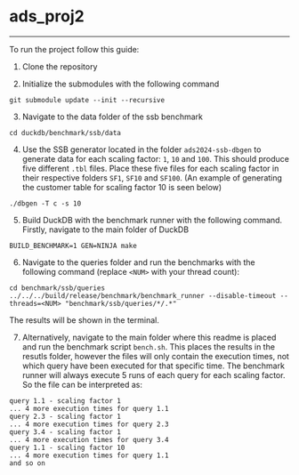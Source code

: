 # ads_proj2
___

To run the project follow this guide:

1. Clone the repository

2. Initialize the submodules with the following command
```
git submodule update --init --recursive
```

3. Navigate to the data folder of the ssb benchmark

```
cd duckdb/benchmark/ssb/data
```

4. Use the SSB generator located in the folder `ads2024-ssb-dbgen` to generate data for each scaling factor: `1`, `10` and `100`. This should produce five different `.tbl` files. Place these five files for each scaling factor in their respective folders `SF1`, `SF10` and `SF100`. (An example of generating the customer table for scaling factor 10 is seen below)

```
./dbgen -T c -s 10
```

5. Build DuckDB with the benchmark runner with the following command. Firstly, navigate to the main folder of DuckDB

```
BUILD_BENCHMARK=1 GEN=NINJA make
```

6. Navigate to the queries folder and run the benchmarks with the following command (replace `<NUM>` with your thread count):

```
cd benchmark/ssb/queries
../../../build/release/benchmark/benchmark_runner --disable-timeout --threads=<NUM> "benchmark/ssb/queries/*/.*"
```
The results will be shown in the terminal.

7. Alternatively, navigate to the main folder where this readme is placed and run the benchmark script `bench.sh`. This places the results in the resutls folder, however the files will only contain the execution times, not which query have been executed for that specific time. The benchmark runner will always execute 5 runs of each query for each scaling factor. So the file can be interpreted as:

```
query 1.1 - scaling factor 1
... 4 more execution times for query 1.1
query 2.3 - scaling factor 1
... 4 more execution times for query 2.3
query 3.4 - scaling factor 1
... 4 more execution times for query 3.4
query 1.1 - scaling factor 10
... 4 more execution times for query 1.1
and so on
```




